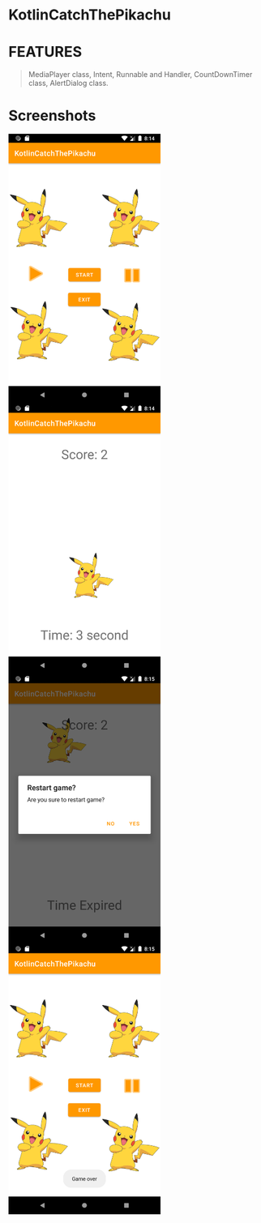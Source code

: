 # KotlinCatchThePikachu


# FEATURES
> MediaPlayer class, 
> Intent, 
> Runnable and Handler, 
> CountDownTimer class, 
> AlertDialog class.

# Screenshots
<img src = 'https://github.com/datastructblues/KotlinCatchThePikachu/blob/main/images/pikachu1.png' width= 300 align='left'/>

<img src = 'https://github.com/datastructblues/KotlinCatchThePikachu/blob/main/images/pikachu2.png' width= 300 align='center'/>


<img src = 'https://github.com/datastructblues/KotlinCatchThePikachu/blob/main/images/pikachu3.png' width= 300 align='left'/>

<img src = 'https://github.com/datastructblues/KotlinCatchThePikachu/blob/main/images/pikachu4.png' width= 300 align='center'/>
